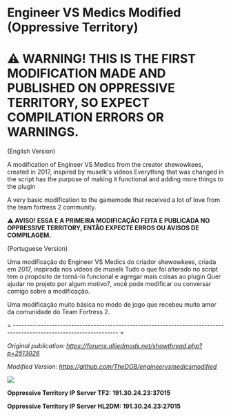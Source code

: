 # Engineer VS Medics Modified (Oppressive Territory)

# **⚠ WARNING! THIS IS THE FIRST MODIFICATION MADE AND PUBLISHED ON OPPRESSIVE TERRITORY, SO EXPECT COMPILATION ERRORS OR WARNINGS.**

(English Version)

A modification of Engineer VS Medics from the creator shewowkees, created in 2017, inspired by muselk's videos
Everything that was changed in the script has the purpose of making it functional and adding more things to the plugin

A very basic modification to the gamemode that received a lot of love from the team fortress 2 community.





**⚠ AVISO! ESSA E A PRIMEIRA MODIFICAÇÃO FEITA E PUBLICADA NO OPPRESSIVE TERRITORY, ENTÃO EXPECTE ERROS OU AVISOS DE COMPILAGEM.**

(Portuguese Version)

Uma modificação do Engineer VS Medics do criador shewowkees, criada em 2017, inspirada nos vídeos de muselk
Tudo o que foi alterado no script tem o propósito de torná-lo funcional e agregar mais coisas ao plugin
Quer ajudar no projeto por algum motivo?, você pode modificar ou conversar comigo sobre a modificação.

Uma modificação muito básica no modo de jogo que recebeu muito amor da comunidade do Team Fortress 2.


= -------------------------------------------------------------------------------------------------------------------- =

*Original publication: https://forums.alliedmods.net/showthread.php?p=2513026*

*Modified Version: https://github.com/TheDGB/engineervsmedicsmodified*


[![](https://dcbadge.vercel.app/api/server/xftqrvZSAw)](https://discord.gg/xftqrvZSAw)

**Oppressive Territory IP Server TF2: 191.30.24.23:37015**

**Oppressive Territory IP Server HL2DM: 191.30.24.23:27015**
